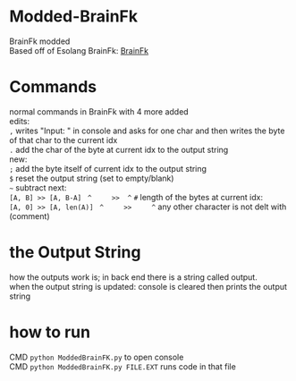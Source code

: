 
# Modded-BrainFk
BrainFk modded  
Based off of Esolang BrainFk: [BrainFk](https://esolangs.org/wiki/Brainfuck)  

# Commands
normal commands in BrainFk with 4 more added  
edits:  
`,` writes "Input: " in console and asks for one char and then writes the byte of that char to the current idx  
`.` add the char of the byte at current idx to the output string  
new:  
`;` add the byte itself of current idx to the output string  
`$` reset the output string (set to empty/blank)  
`~` subtract next:  
`[A, B] >> [A, B-A]`
` ^     >>  ^`
`#` length of the bytes at current idx:  
`[A, 0] >> [A, len(A)]`
` ^     >>     ^`
 any other character is not delt with (comment)  
 
 # the Output String  
 how the outputs work is; in back end there is a string called output.  
 when the output string is updated: console is cleared then prints the output string  
 
 # how to run
 CMD `python ModdedBrainFK.py` to open console  
 CMD `python ModdedBrainFK.py FILE.EXT` runs code in that file
